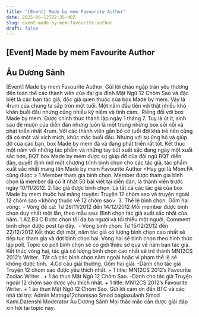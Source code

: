 ```yaml
---
title: "[Event] Made by mem Favourite Author"
date: 2025-06-12T22:35:40Z
slug: event-made-by-mem-favourite-author
draft: false
---
```


## [Event] Made by mem Favourite Author

## Âu Dương Sảnh

[Event] Made by mem Favourite Author​ 
 ​ 
Gửi lời chào ngập tràn yêu thương đến toàn thể các thành viên của đại gia đình Mật Ngữ 12 Chòm Sao và đặc biệt là các bạn tác giả, độc giả quen thuộc của box Made by mem. Vậy là 4rum của chúng ta sắp tròn một tuổi. Một năm đầu tiên với thật nhiều khó khăn buổi đầu nhưng cũng nhiều kỷ niệm và tình cảm. ​ ​Riêng đối với box Made by mem. Được chính thức thành lập ngày 1 tháng 7. Tuy là út ít, sinh sau đẻ muộn của diễn đàn nhưng luôn là một trong những box sôi nổi và phát triển nhất 4rum. Với các thành viên gắn bó có tuổi đời khá trẻ nên cũng đã có một vài xích mích, khúc mắc buổi đầu. Nhưng với sự ủng hộ và giúp đỡ của các bạn, box Made by mem đã và đang phát triển rất tốt. Kết thúc một năm với những tác phẩm và những tay bút xuất sắc đang ngày một xuất sắc hơn, BQT box Made by mem được sự giúp đỡ của đội ngũ BQT diễn đàn, quyết định mở một chương trình bình chọn cho các tác giả, tác phẩm xuất sắc nhất mang tên Made by mem Favourite Author <Hay gọi là Mbm.FA cũng được >​ ​1.Member tham gia bình chọn.​ ​Member được tham gia bình chọn là member đã có ít nhất 50 bài viết tại diễn đàn, là thành viên trước ngày 10/11/2012.​ ​2.Tác giả được bình chọn.​ ​Là tất cả các tác giả của box Made by mem thuộc hai mảng truyện: Truyện 12 chòm sao và truyện ngoài 12 chòm sao <không thuộc về 12 chòm sao>.​ ​3. Thể lệ bình chọn.​ ​Gồm hai vòng: ​ ​- Vòng đề cử: Từ 26/11/2012 đến 14/12/2012​ ​Mỗi member được bình chọn duy nhất một lần, theo mẫu sau:​ ​Bình chọn tác giả xuất sắc nhất của năm.​ ​1.A​2.B​3.C​ ​Được chọn tối đa ba người và tối thiểu một người. Comment bình chọn được post tại đây.​ ​ ​- Vòng bình chọn: Từ 15/12/2012 đến 22/12/2012​ ​Kết thúc đợt một, năm tác giả có lượng bình chọn cao nhất sẽ tiếp tục tham gia và đợt bình chọn hai.​ ​Vòng hai sẽ bình chọn theo hình thức lập poll. Topic có poll bình chọn sẽ có giới thiệu sơ qua về năm bạn tác giả.​ ​Kết thúc vòng hai, tác giả có lượng bình chọn cao nhất sẽ trở thành MN12CS 2012’s Writer.​ ​ ​Tất cả các bình chọn nằm ngoài hoặc vi phạm thể lệ sẽ không được tính.​ ​ ​4.Cơ cấu giải thưởng.​ ​Gồm hai giải.​ ​-Dành cho tác giả Truyện 12 chòm sao được yêu thích nhất.​ ​+ 1 title: MN12CS 2012’s Favourite Zodiac Writer .​ ​+ 1 áo thun Mật Ngữ 12 Chòm Sao.​ ​-Dành cho tác giả Truyện ngoài 12 chòm sao được yêu thích nhất.​ ​+ 1 title: MN12CS 2012’s Favourite Writer.​ ​+ 1 áo thun Mật Ngữ 12 Chòm Sao.​ ​Gửi lời cảm ơn đến BTC và các nhà tài trợ:​ ​ ​Admin Matngu12chomsao​ ​Smod bagiaxulanh​ ​Smod Kami.Datenshi​ ​Moderator Âu Dương Sảnh​ 
Mọi thắc mắc cần được giải đáp xin hỏi tại topic này.